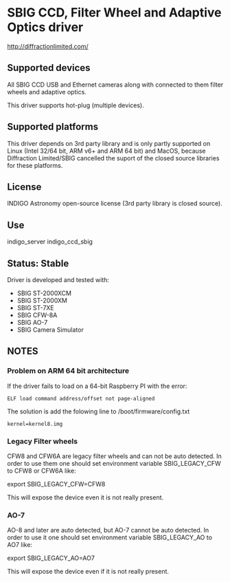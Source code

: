 # SBIG CCD, Filter Wheel and Adaptive Optics driver

http://diffractionlimited.com/

## Supported devices

All SBIG CCD USB and Ethernet cameras along with connected to them filter wheels and adaptive optics.

This driver supports hot-plug (multiple devices).

## Supported platforms

This driver depends on 3rd party library and is only partly supported on Linux (Intel 32/64 bit, ARM v6+ and ARM 64 bit) and MacOS, because Diffraction Limited/SBIG cancelled the suport of the closed source libraries for these platforms.

## License

INDIGO Astronomy open-source license (3rd party library is closed source).

## Use

indigo_server indigo_ccd_sbig

## Status: Stable

Driver is developed and tested with:
* SBIG ST-2000XCM
* SBIG ST-2000XM
* SBIG ST-7XE
* SBIG CFW-8A
* SBIG AO-7
* SBIG Camera Simulator

## NOTES
### Problem on ARM 64 bit architecture

If the driver fails to load on a 64-bit Raspberry PI with the error:

```
ELF load command address/offset not page-aligned
```

The solution is add the folowing line to /boot/firmware/config.txt
```
kernel=kernel8.img
```

### Legacy Filter wheels

CFW8 and CFW6A are legacy filter wheels and can not be auto detected. In order to use
them one should set environment variable SBIG_LEGACY_CFW to CFW8 or CFW6A like:

export SBIG_LEGACY_CFW=CFW8

This will expose the device even it is not really present.

### AO-7

AO-8 and later are auto detected, but AO-7 cannot be auto detected. In order to use it 
one should set environment variable SBIG_LEGACY_AO to AO7 like:

export SBIG_LEGACY_AO=AO7

This will expose the device even if it is not really present.
